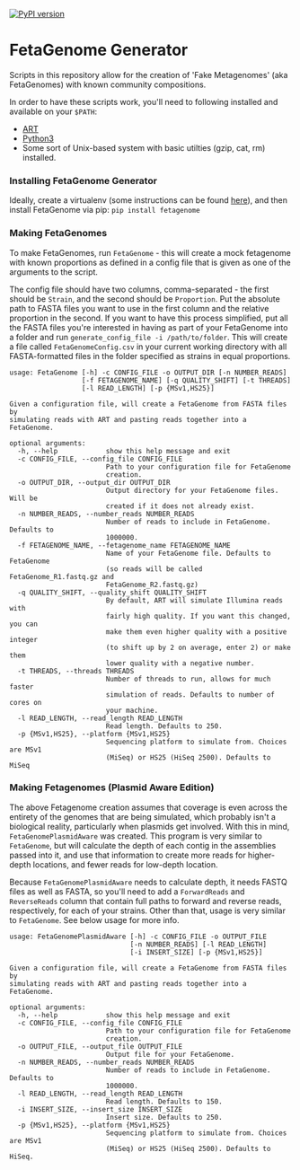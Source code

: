 [![PyPI version](https://badge.fury.io/py/fetagenome.svg)](https://badge.fury.io/py/fetagenome)

# FetaGenome Generator

Scripts in this repository allow for the creation of 'Fake Metagenomes' (aka FetaGenomes) with known community
compositions.

In order to have these scripts work, you'll need to following installed and available on your `$PATH`:

- [ART](https://www.niehs.nih.gov/research/resources/software/biostatistics/art/index.cfm)
- [Python3](https://www.python.org/downloads/)
- Some sort of Unix-based system with basic utilties (gzip, cat, rm) installed.

### Installing FetaGenome Generator

Ideally, create a virtualenv (some instructions can be found [here](https://packaging.python.org/guides/installing-using-pip-and-virtualenv/)),
and then install FetaGenome via pip: `pip install fetagenome`

### Making FetaGenomes

To make FetaGenomes, run `FetaGenome` - this will create a mock fetagenome with known proportions as defined
in a config file that is given as one of the arguments to the script.

The config file should have two columns, comma-separated - the first should be `Strain`, and the second should be `Proportion`.
Put the absolute path to FASTA files you want to use in the first column and the relative proportion in the second.
If you want to have this process simplified, put all the FASTA files you're interested in having as part of your
FetaGenome into a folder and run `generate_config_file -i /path/to/folder`. This will create a file called
`FetaGenomeConfig.csv` in your current working directory with all FASTA-formatted files in the folder specified as
strains in equal proportions.

```
usage: FetaGenome [-h] -c CONFIG_FILE -o OUTPUT_DIR [-n NUMBER_READS]
                  [-f FETAGENOME_NAME] [-q QUALITY_SHIFT] [-t THREADS]
                  [-l READ_LENGTH] [-p {MSv1,HS25}]

Given a configuration file, will create a FetaGenome from FASTA files by
simulating reads with ART and pasting reads together into a FetaGenome.

optional arguments:
  -h, --help            show this help message and exit
  -c CONFIG_FILE, --config_file CONFIG_FILE
                        Path to your configuration file for FetaGenome
                        creation.
  -o OUTPUT_DIR, --output_dir OUTPUT_DIR
                        Output directory for your FetaGenome files. Will be
                        created if it does not already exist.
  -n NUMBER_READS, --number_reads NUMBER_READS
                        Number of reads to include in FetaGenome. Defaults to
                        1000000.
  -f FETAGENOME_NAME, --fetagenome_name FETAGENOME_NAME
                        Name of your FetaGenome file. Defaults to FetaGenome
                        (so reads will be called FetaGenome_R1.fastq.gz and
                        FetaGenome_R2.fastq.gz)
  -q QUALITY_SHIFT, --quality_shift QUALITY_SHIFT
                        By default, ART will simulate Illumina reads with
                        fairly high quality. If you want this changed, you can
                        make them even higher quality with a positive integer
                        (to shift up by 2 on average, enter 2) or make them
                        lower quality with a negative number.
  -t THREADS, --threads THREADS
                        Number of threads to run, allows for much faster
                        simulation of reads. Defaults to number of cores on
                        your machine.
  -l READ_LENGTH, --read_length READ_LENGTH
                        Read length. Defaults to 250.
  -p {MSv1,HS25}, --platform {MSv1,HS25}
                        Sequencing platform to simulate from. Choices are MSv1
                        (MiSeq) or HS25 (HiSeq 2500). Defaults to MiSeq
```

### Making Fetagenomes (Plasmid Aware Edition)

The above Fetagenome creation assumes that coverage is even across the entirety of the genomes
that are being simulated, which probably isn't a biological reality, particularly when plasmids get involved.
With this in mind, `FetaGenomePlasmidAware` was created. This program is very similar to `FetaGenome`, but
will calculate the depth of each contig in the assemblies passed into it, and use that information to create
more reads for higher-depth locations, and fewer reads for low-depth location.

Because `FetaGenomePlasmidAware` needs to calculate depth, it needs FASTQ files as well as FASTA, so you'll need to add 
a `ForwardReads` and `ReverseReads` column that contain full paths to forward and reverse reads, respectively, for each
of your strains. Other than that, usage is very similar to `FetaGenome`. See below usage for more info.

```
usage: FetaGenomePlasmidAware [-h] -c CONFIG_FILE -o OUTPUT_FILE
                              [-n NUMBER_READS] [-l READ_LENGTH]
                              [-i INSERT_SIZE] [-p {MSv1,HS25}]

Given a configuration file, will create a FetaGenome from FASTA files by
simulating reads with ART and pasting reads together into a FetaGenome.

optional arguments:
  -h, --help            show this help message and exit
  -c CONFIG_FILE, --config_file CONFIG_FILE
                        Path to your configuration file for FetaGenome
                        creation.
  -o OUTPUT_FILE, --output_file OUTPUT_FILE
                        Output file for your FetaGenome.
  -n NUMBER_READS, --number_reads NUMBER_READS
                        Number of reads to include in FetaGenome. Defaults to
                        1000000.
  -l READ_LENGTH, --read_length READ_LENGTH
                        Read length. Defaults to 150.
  -i INSERT_SIZE, --insert_size INSERT_SIZE
                        Insert size. Defaults to 250.
  -p {MSv1,HS25}, --platform {MSv1,HS25}
                        Sequencing platform to simulate from. Choices are MSv1
                        (MiSeq) or HS25 (HiSeq 2500). Defaults to HiSeq.
```
